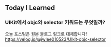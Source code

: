 ## Today I Learned
### UIKit에서 objc와 selector 키워드는 무엇일까?

오늘 포스팅은 원본 블로그 링크로 대체합니다!   
https://velog.io/@jwlee010523/UIkit-objc-selector
